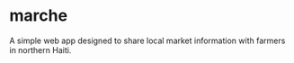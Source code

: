 # marche
A simple web app designed to share local market information with farmers in northern Haiti.
